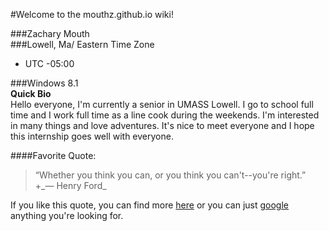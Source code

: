 
#Welcome to the mouthz.github.io wiki!

###Zachary Mouth  
###Lowell, Ma/ Eastern Time Zone
* UTC -05:00  

###Windows 8.1  
**Quick Bio**    
Hello everyone, I'm currently a senior in UMASS Lowell. I go to school full time and I work full time as a line cook during the weekends. I'm interested in many things and love adventures. It's nice to meet everyone and I hope this internship goes well with everyone.

####Favorite Quote:  
>“Whether you think you can, or you think you can't--you're right.”   
+\_― Henry Ford_

 If you like this quote, you can  find more [here](http://www.worldofquotes.com/) or you can just [google](www.google.com) anything you're looking for.  
 

